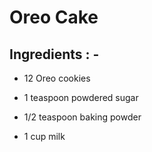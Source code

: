 # Oreo Cake

## Ingredients : -

- 12 Oreo cookies
- 1 teaspoon powdered sugar

- 1/2 teaspoon baking powder
- 1 cup milk